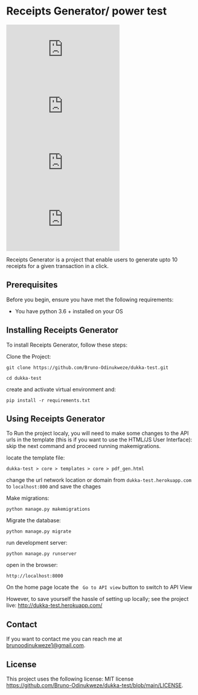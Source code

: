 # Receipts Generator/ power test 

![GitHub repo size](https://img.shields.io/github/repo-size/bruno-odinukweze/README-template.md)
![GitHub contributors](https://img.shields.io/github/contributors/bruno-odinukweze/README-template.md)
![GitHub stars](https://img.shields.io/github/stars/bruno-odinukweze/README-template.md?style=social)
![GitHub forks](https://img.shields.io/github/forks/bruno-odinukweze/README-template.md?style=social)
<!-- ![Twitter Follow](https://img.shields.io/twitter/follow/scottydocs?style=social) -->

Receipts Generator is a project that enable users to generate upto 10 receipts for a given transaction in a click. 

## Prerequisites

Before you begin, ensure you have met the following requirements:
<!--- These are just example requirements. Add, duplicate or remove as required --->
* You have python 3.6 + installed on your OS

## Installing Receipts Generator

To install Receipts Generator, follow these steps:

Clone the Project:
```
git clone https://github.com/Bruno-Odinukweze/dukka-test.git
```
```
cd dukka-test
```

create and activate virtual environment and:

```
pip install -r requirements.txt
```

## Using Receipts Generator

To Run the project localy, you will need to make some changes to the API urls in the template (this is if you want to use the HTML/JS User Interface): skip the next command and proceed running makemigrations. 

locate the template file:
```
dukka-test > core > templates > core > pdf_gen.html
```
change the url network location or domain from `dukka-test.herokuapp.com` to `localhost:800` and save the chages




Make migrations:
```
python manage.py makemigrations
```
Migrate the database:
```
python manage.py migrate
```
run development server:
```
python manage.py runserver
```

open in the browser:
```
http://localhost:8000
```

On the home page locate the ``` Go to API view``` button to switch to API View

However, to save yourself the hassle of setting up locally; see the project live: http://dukka-test.herokuapp.com/

## Contact

If you want to contact me you can reach me at brunoodinukweze1@gmail.com.

## License

This project uses the following license: MIT license <https://github.com/Bruno-Odinukweze/dukka-test/blob/main/LICENSE>.

